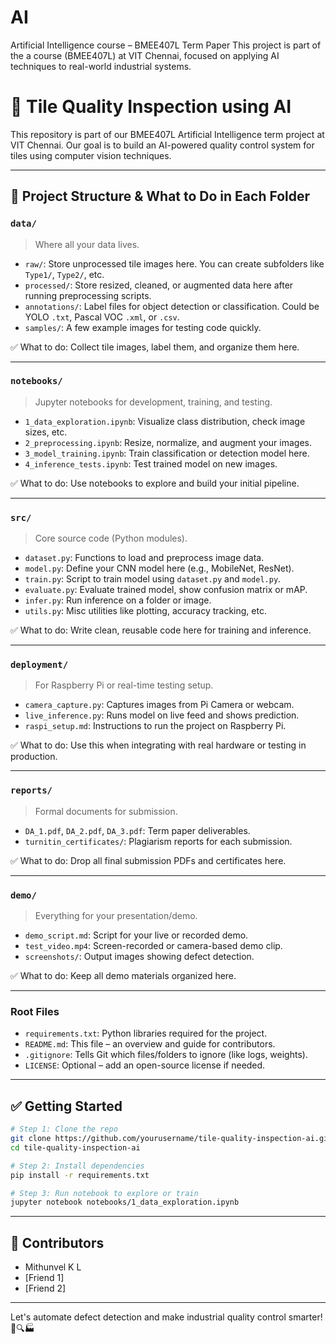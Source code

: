 # AI
Artificial Intelligence course – BMEE407L Term Paper This project is part of the a course (BMEE407L) at VIT Chennai, focused on applying AI techniques to real-world industrial systems. 
# 🧱 Tile Quality Inspection using AI

This repository is part of our BMEE407L Artificial Intelligence term project at VIT Chennai. Our goal is to build an AI-powered quality control system for tiles using computer vision techniques.

---

## 📁 Project Structure & What to Do in Each Folder

### `data/`
> Where all your data lives.

- `raw/`: Store unprocessed tile images here. You can create subfolders like `Type1/`, `Type2/`, etc.
- `processed/`: Store resized, cleaned, or augmented data here after running preprocessing scripts.
- `annotations/`: Label files for object detection or classification. Could be YOLO `.txt`, Pascal VOC `.xml`, or `.csv`.
- `samples/`: A few example images for testing code quickly.

✅ What to do: Collect tile images, label them, and organize them here.

---

### `notebooks/`
> Jupyter notebooks for development, training, and testing.

- `1_data_exploration.ipynb`: Visualize class distribution, check image sizes, etc.
- `2_preprocessing.ipynb`: Resize, normalize, and augment your images.
- `3_model_training.ipynb`: Train classification or detection model here.
- `4_inference_tests.ipynb`: Test trained model on new images.

✅ What to do: Use notebooks to explore and build your initial pipeline.

---

### `src/`
> Core source code (Python modules).

- `dataset.py`: Functions to load and preprocess image data.
- `model.py`: Define your CNN model here (e.g., MobileNet, ResNet).
- `train.py`: Script to train model using `dataset.py` and `model.py`.
- `evaluate.py`: Evaluate trained model, show confusion matrix or mAP.
- `infer.py`: Run inference on a folder or image.
- `utils.py`: Misc utilities like plotting, accuracy tracking, etc.

✅ What to do: Write clean, reusable code here for training and inference.

---

### `deployment/`
> For Raspberry Pi or real-time testing setup.

- `camera_capture.py`: Captures images from Pi Camera or webcam.
- `live_inference.py`: Runs model on live feed and shows prediction.
- `raspi_setup.md`: Instructions to run the project on Raspberry Pi.

✅ What to do: Use this when integrating with real hardware or testing in production.

---

### `reports/`
> Formal documents for submission.

- `DA_1.pdf`, `DA_2.pdf`, `DA_3.pdf`: Term paper deliverables.
- `turnitin_certificates/`: Plagiarism reports for each submission.

✅ What to do: Drop all final submission PDFs and certificates here.

---

### `demo/`
> Everything for your presentation/demo.

- `demo_script.md`: Script for your live or recorded demo.
- `test_video.mp4`: Screen-recorded or camera-based demo clip.
- `screenshots/`: Output images showing defect detection.

✅ What to do: Keep all demo materials organized here.

---

### Root Files

- `requirements.txt`: Python libraries required for the project.
- `README.md`: This file – an overview and guide for contributors.
- `.gitignore`: Tells Git which files/folders to ignore (like logs, weights).
- `LICENSE`: Optional – add an open-source license if needed.

---

## ✅ Getting Started

```bash
# Step 1: Clone the repo
git clone https://github.com/yourusername/tile-quality-inspection-ai.git
cd tile-quality-inspection-ai

# Step 2: Install dependencies
pip install -r requirements.txt

# Step 3: Run notebook to explore or train
jupyter notebook notebooks/1_data_exploration.ipynb
```

---

## 👥 Contributors

- Mithunvel K L 
- [Friend 1]
- [Friend 2]

---

Let's automate defect detection and make industrial quality control smarter! 🧠🔍🏭
